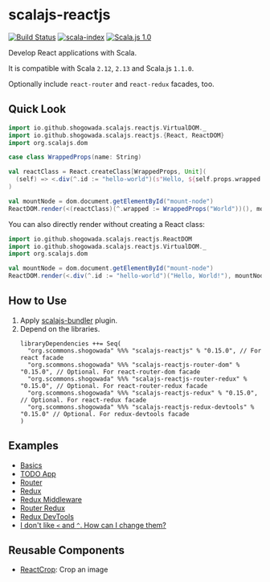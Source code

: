 # scalajs-reactjs

[![Build Status](https://travis-ci.com/scommons/scalajs-reactjs.svg?branch=master)](https://travis-ci.com/scommons/scalajs-reactjs)
[![scala-index](https://index.scala-lang.org/scommons/scalajs-reactjs/scalajs-reactjs/latest.svg)](https://index.scala-lang.org/scommons/scalajs-reactjs/scalajs-reactjs)
[![Scala.js 1.0](https://www.scala-js.org/assets/badges/scalajs-1.1.0.svg)](https://www.scala-js.org)

Develop React applications with Scala.

It is compatible with Scala `2.12`, `2.13` and Scala.js `1.1.0`.

Optionally include `react-router` and `react-redux` facades, too.

## Quick Look

```scala
import io.github.shogowada.scalajs.reactjs.VirtualDOM._
import io.github.shogowada.scalajs.reactjs.{React, ReactDOM}
import org.scalajs.dom

case class WrappedProps(name: String)

val reactClass = React.createClass[WrappedProps, Unit](
  (self) => <.div(^.id := "hello-world")(s"Hello, ${self.props.wrapped.name}!")
)

val mountNode = dom.document.getElementById("mount-node")
ReactDOM.render(<(reactClass)(^.wrapped := WrappedProps("World"))(), mountNode)
```

You can also directly render without creating a React class:

```scala
import io.github.shogowada.scalajs.reactjs.ReactDOM
import io.github.shogowada.scalajs.reactjs.VirtualDOM._
import org.scalajs.dom

val mountNode = dom.document.getElementById("mount-node")
ReactDOM.render(<.div(^.id := "hello-world")("Hello, World!"), mountNode)
```

## How to Use

1. Apply [scalajs-bundler](https://scalacenter.github.io/scalajs-bundler/getting-started.html) plugin.
2. Depend on the libraries.
   ```
   libraryDependencies ++= Seq(
     "org.scommons.shogowada" %%% "scalajs-reactjs" % "0.15.0", // For react facade
     "org.scommons.shogowada" %%% "scalajs-reactjs-router-dom" % "0.15.0", // Optional. For react-router-dom facade
     "org.scommons.shogowada" %%% "scalajs-reactjs-router-redux" % "0.15.0", // Optional. For react-router-redux facade
     "org.scommons.shogowada" %%% "scalajs-reactjs-redux" % "0.15.0", // Optional. For react-redux facade
     "org.scommons.shogowada" %%% "scalajs-reactjs-redux-devtools" % "0.15.0" // Optional. For redux-devtools facade
   )
   ```

## Examples

- [Basics](/example)
- [TODO App](/example/todo-app/src/main/scala/io/github/shogowada/scalajs/reactjs/example/todoapp/Main.scala)
- [Router](/example/routing/src/main/scala/io/github/shogowada/scalajs/reactjs/example/router/Main.scala)
- [Redux](/example/todo-app-redux/src/main/scala/io/github/shogowada/scalajs/reactjs/example/todoappredux)
- [Redux Middleware](/example/redux-middleware/src/main/scala/io/github/shogowada/scalajs/reactjs/example/redux/middleware/Main.scala)
- [Router Redux](/example/router-redux/src/main/scala/io/github/shogowada/scalajs/reactjs/example/router/redux/Main.scala)
- [Redux DevTools](/example/redux-devtools/src/main/scala/io/github/shogowada/scalajs/reactjs/example/redux/devtools/Main.scala)
- [I don't like `<` and `^`. How can I change them?](/example/custom-virtual-dom)

## Reusable Components

- [ReactCrop](https://github.com/shogowada/scalajs-reactjs-image-crop): Crop an image

